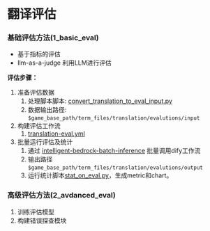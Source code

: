 # 翻译评估

### 基础评估方法(1_basic_eval)

- 基于指标的评估
- llm-as-a-judge 利用LLM进行评估

**评估步骤：**

1. 准备评估数据
   1. 处理脚本脚本: [convert_translation_to_eval_input.py](./1_basic_eval/convert_translation_to_eval_input.py)
   2. 数据输出路径: `$game_base_path/term_files/translation/evalutions/input`
2. 构建评估工作流
   1. [translation-eval.yml](./1_basic_eval/translation-eval.yml)
3. 批量运行评估及统计
   1.  通过 [intelligent-bedrock-batch-inference](https://github.com/ybalbert001/intelligent-bedrock-batch-inference) 批量调用dify工作流
   2.  输出路径 `$game_base_path/term_files/translation/evalutions/output`
   3.  运行统计脚本[stat_on_eval.py](./1_basic_eval/stat_on_eval.py)，生成metric和chart。

### 高级评估方法(2_avdanced_eval)

1. 训练评估模型
2. 构建错误探查模块